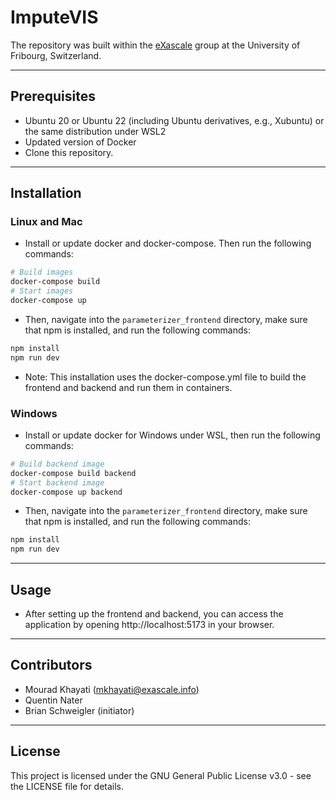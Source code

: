 # ImputeVIS

The repository was built within the [eXascale](https://exascale.info/) group at the University of Fribourg, Switzerland.

___
## Prerequisites

- Ubuntu 20 or Ubuntu 22 (including Ubuntu derivatives, e.g., Xubuntu) or the same distribution under WSL2
- Updated version of Docker
- Clone this repository.

___

## Installation

###  Linux and Mac
- Install or update docker and docker-compose. Then run the following commands:

```bash
# Build images
docker-compose build  
# Start images
docker-compose up
```

- Then, navigate into the `parameterizer_frontend` directory, make sure that npm is installed, and run the following commands:

```bash
npm install
npm run dev
```

- Note: This installation uses the docker-compose.yml file to build the frontend and backend and run them in containers.   

<!---
The front end is available at http://localhost:5173 (or http://172.19.0.3:5173/),
and the back end is accessible under http://localhost:8000 (API calls only).
-->

### Windows
- Install or update docker for Windows under WSL, then run the following commands:

```bash
# Build backend image
docker-compose build backend
# Start backend image
docker-compose up backend
```

- Then, navigate into the `parameterizer_frontend` directory, make sure that npm is installed, and run the following commands:

```bash
npm install
npm run dev

```
___

## Usage

- After setting up the frontend and backend, you can access the application by opening http://localhost:5173 in your
browser.

___

## Contributors

- Mourad Khayati (mkhayati@exascale.info)
- Quentin Nater
- Brian Schweigler (initiator)

___

## License

This project is licensed under the GNU General Public License v3.0 - see the LICENSE file for details.
